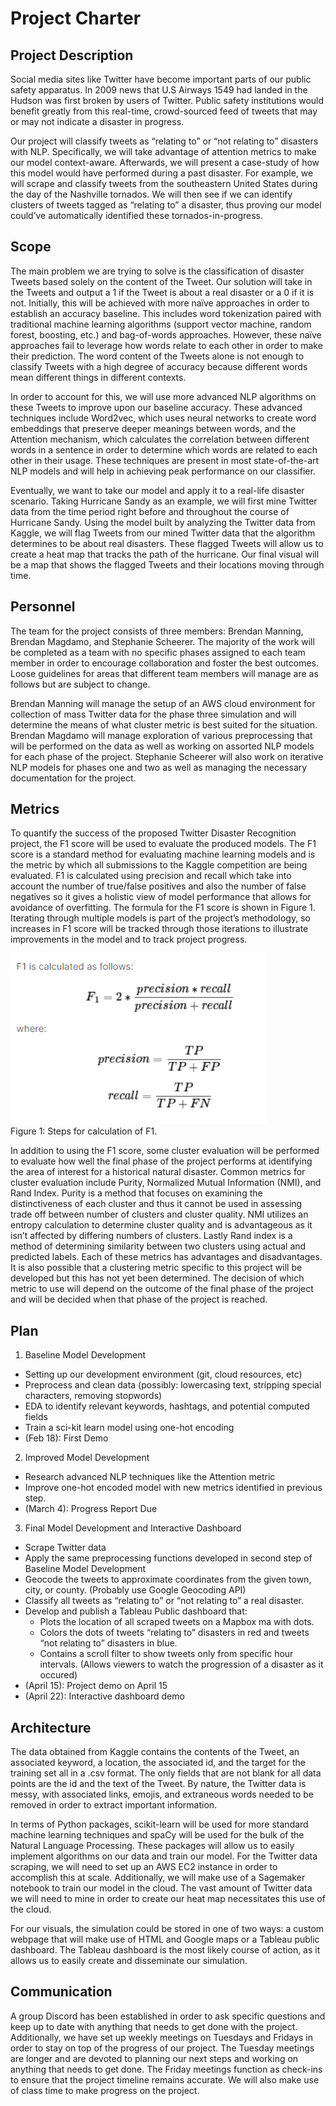 # Project Charter

## Project Description

Social media sites like Twitter have become important parts of our public safety apparatus. In 2009 news that U.S Airways 1549 had landed in the Hudson was first broken by users of Twitter. Public safety institutions would benefit greatly from this real-time, crowd-sourced feed of tweets that may or may not indicate a disaster in progress. 

Our project will classify tweets as “relating to” or “not relating to” disasters with NLP. Specifically, we will take advantage of attention metrics to make our model context-aware. Afterwards, we will present a case-study of how this model would have performed during a past disaster. For example, we will scrape and classify tweets from the southeastern United States during the day of the Nashville tornados. We will then see if we can identify clusters of tweets tagged as “relating to” a disaster, thus proving our model could’ve automatically identified these tornados-in-progress.


## Scope
The main problem we are trying to solve is the classification of disaster Tweets based solely on the content of the Tweet.  Our solution will take in the Tweets and output a 1 if the Tweet is about a real disaster or a 0 if it is not.  Initially, this will be achieved with more naïve approaches in order to establish an accuracy baseline.  This includes word tokenization paired with traditional machine learning algorithms (support vector machine, random forest, boosting, etc.) and bag-of-words approaches.  However, these naïve approaches fail to leverage how words relate to each other in order to make their prediction.  The word content of the Tweets alone is not enough to classify Tweets with a high degree of accuracy because different words mean different things in different contexts. 
	
In order to account for this, we will use more advanced NLP algorithms on these Tweets to improve upon our baseline accuracy.  These advanced techniques include Word2vec, which uses neural networks to create word embeddings that preserve deeper meanings between words, and the Attention mechanism, which calculates the correlation between different words in a sentence in order to determine which words are related to each other in their usage.  These techniques are present in most state-of-the-art NLP models and will help in achieving peak performance on our classifier. 

Eventually, we want to take our model and apply it to a real-life disaster scenario.  Taking Hurricane Sandy as an example, we will first mine Twitter data from the time period right before and throughout the course of Hurricane Sandy.  Using the model built by analyzing the Twitter data from Kaggle, we will flag Tweets from our mined Twitter data that the algorithm determines to be about real disasters.  These flagged Tweets will allow us to create a heat map that tracks the path of the hurricane.  Our final visual will be a map that shows the flagged Tweets and their locations moving through time.


## Personnel
The team for the project consists of three members: Brendan Manning, Brendan Magdamo, and Stephanie Scheerer. The majority of the work will be completed as a team with no specific phases assigned to each team member in order to encourage collaboration and foster the best outcomes. Loose guidelines for areas that different team members will manage are as follows but are subject to change. 

Brendan Manning will manage the setup of an AWS cloud environment for collection of mass Twitter data for the phase three simulation and will determine the means of what cluster metric is best suited for the situation. Brendan Magdamo will manage exploration of various preprocessing that will be performed on the data as well as working on assorted NLP models for each phase of the project. Stephanie Scheerer will also work on iterative NLP models for phases one and two as well as managing the necessary documentation for the project. 

	
## Metrics
To quantify the success of the proposed Twitter Disaster Recognition project, the F1 score will be used to evaluate the produced models. The F1 score is a standard method for evaluating machine learning models and is the metric by which all submissions to the Kaggle competition are being evaluated. F1 is calculated using precision and recall which take into account the number of true/false positives and also the number of false negatives so it gives a holistic view of model performance that allows for avoidance of overfitting. The formula for the F1 score is shown in Figure 1. Iterating through multiple models is part of the project’s methodology, so increases in F1 score will be tracked through those iterations to illustrate improvements in the model and to track project progress.

![alt text](https://github.com/bmagdamo1/DisasterTweets/blob/main/Docs/Project/F1.png?raw=true)   
Figure 1:  Steps for calculation of F1.

In addition to using the F1 score, some cluster evaluation will be performed to evaluate how well the final phase of the project performs at identifying the area of interest for a historical natural disaster. Common metrics for cluster evaluation include Purity, Normalized Mutual Information (NMI), and Rand Index. Purity is a method that focuses on examining the distinctiveness of each cluster and thus it cannot be used in assessing trade off between number of clusters and cluster quality. NMI utilizes an entropy calculation to determine cluster quality and is advantageous as it isn’t affected by differing numbers of clusters. Lastly Rand index is a method of determining similarity between two clusters using actual and predicted labels. Each of these metrics has advantages and disadvantages. It is also possible that a clustering metric specific to this project will be developed but this has not yet been determined. The decision of which metric to use will depend on the outcome of the final phase of the project and will be decided when that phase of the project is reached.



## Plan
1. Baseline Model Development
  * Setting up our development environment (git, cloud resources, etc)
  * Preprocess and clean data (possibly: lowercasing text, stripping special characters, removing stopwords)
  * EDA to identify relevant keywords, hashtags, and potential computed fields
  * Train a sci-kit learn model using one-hot encoding 
  * (Feb 18): First Demo
2. Improved Model Development
  * Research advanced NLP techniques like the Attention metric 
  * Improve one-hot encoded model with new metrics identified in previous step.
  * (March 4): Progress Report Due
3. Final Model Development and Interactive Dashboard
  * Scrape Twitter data
  * Apply the same preprocessing functions developed in second step of Baseline Model Development
  * Geocode the tweets to approximate coordinates from the given town, city, or county. (Probably use Google Geocoding API)
  * Classify all tweets as “relating to” or “not relating to” a real disaster.
  * Develop and publish a Tableau Public dashboard that:
    * Plots the location of all scraped tweets on a Mapbox ma with dots.
    * Colors the dots of tweets “relating to” disasters in red and tweets “not relating to” disasters in blue.
    * Contains a scroll filter to show tweets only from specific hour intervals. (Allows viewers to watch the progression of a disaster as it occured)
  * (April 15): Project demo on April 15
  * (April 22): Interactive dashboard demo


## Architecture
The data obtained from Kaggle contains the contents of the Tweet, an associated keyword, a location, the associated id, and the target for the training set all in a .csv format.  The only fields that are not blank for all data points are the id and the text of the Tweet.  By nature, the Twitter data is messy, with associated links, emojis, and extraneous words needed to be removed in order to extract important information. 

In terms of Python packages, scikit-learn will be used for more standard machine learning techniques and spaCy will be used for the bulk of the Natural Language Processing.  These packages will allow us to easily implement algorithms on our data and train our model.  For the Twitter data scraping, we will need to set up an AWS EC2 instance in order to accomplish this at scale.  Additionally, we will make use of a Sagemaker notebook to train our model in the cloud.  The vast amount of Twitter data we will need to mine in order to create our heat map necessitates this use of the cloud. 

For our visuals, the simulation could be stored in one of two ways: a custom webpage that will make use of HTML and Google maps or a Tableau public dashboard.  The Tableau dashboard is the most likely course of action, as it allows us to easily create and disseminate our simulation.


## Communication
A group Discord has been established in order to ask specific questions and keep up to date with anything that needs to get done with the project.  Additionally, we have set up weekly meetings on Tuesdays and Fridays in order to stay on top of the progress of our project.  The Tuesday meetings are longer and are devoted to planning our next steps and working on anything that needs to get done.  The Friday meetings function as check-ins to ensure that the project timeline remains accurate.  We will also make use of class time to make progress on the project.
